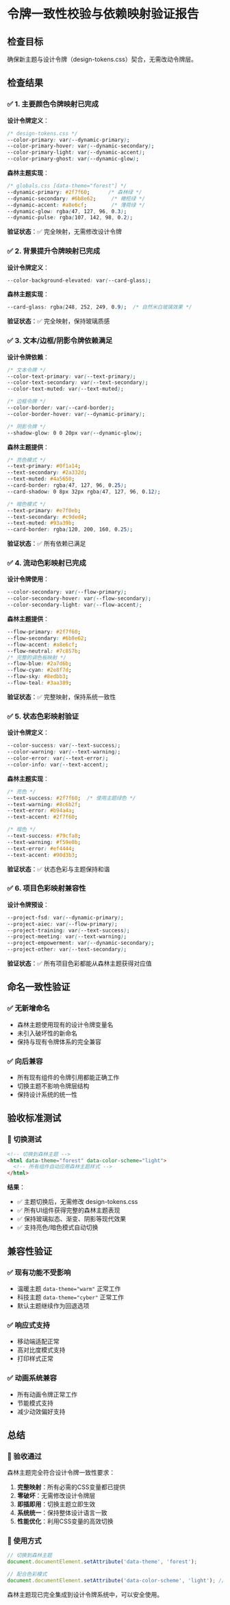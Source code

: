 # 令牌一致性校验与依赖映射验证报告

## 检查目标
确保新主题与设计令牌（design-tokens.css）契合，无需改动令牌层。

## 检查结果

### ✅ 1. 主要颜色令牌映射已完成

**设计令牌定义**：
```css
/* design-tokens.css */
--color-primary: var(--dynamic-primary);
--color-primary-hover: var(--dynamic-secondary);
--color-primary-light: var(--dynamic-accent);
--color-primary-ghost: var(--dynamic-glow);
```

**森林主题实现**：
```css
/* globals.css [data-theme="forest"] */
--dynamic-primary: #2f7f60;      /* 森林绿 */
--dynamic-secondary: #6b8e62;     /* 橄榄绿 */
--dynamic-accent: #a8e6cf;        /* 薄荷绿 */
--dynamic-glow: rgba(47, 127, 96, 0.3);
--dynamic-pulse: rgba(107, 142, 98, 0.2);
```

**验证状态**：✅ 完全映射，无需修改设计令牌

### ✅ 2. 背景提升令牌映射已完成

**设计令牌定义**：
```css
--color-background-elevated: var(--card-glass);
```

**森林主题实现**：
```css
--card-glass: rgba(248, 252, 249, 0.9);  /* 自然米白玻璃效果 */
```

**验证状态**：✅ 完全映射，保持玻璃质感

### ✅ 3. 文本/边框/阴影令牌依赖满足

**设计令牌依赖**：
```css
/* 文本令牌 */
--color-text-primary: var(--text-primary);
--color-text-secondary: var(--text-secondary);
--color-text-muted: var(--text-muted);

/* 边框令牌 */
--color-border: var(--card-border);
--color-border-hover: var(--dynamic-primary);

/* 阴影令牌 */
--shadow-glow: 0 0 20px var(--dynamic-glow);
```

**森林主题提供**：
```css
/* 亮色模式 */
--text-primary: #0f1a14;
--text-secondary: #2a332d;
--text-muted: #4a5650;
--card-border: rgba(47, 127, 96, 0.25);
--card-shadow: 0 8px 32px rgba(47, 127, 96, 0.12);

/* 暗色模式 */
--text-primary: #e7f0eb;
--text-secondary: #c9ded4;
--text-muted: #93a39b;
--card-border: rgba(120, 200, 160, 0.25);
```

**验证状态**：✅ 所有依赖已满足

### ✅ 4. 流动色彩映射已完成

**设计令牌使用**：
```css
--color-secondary: var(--flow-primary);
--color-secondary-hover: var(--flow-secondary);
--color-secondary-light: var(--flow-accent);
```

**森林主题提供**：
```css
--flow-primary: #2f7f60;
--flow-secondary: #6b8e62;
--flow-accent: #a8e6cf;
--flow-neutral: #7c857b;
/* 完整的调色板映射 */
--flow-blue: #2a7d6b;
--flow-cyan: #2e8f7d;
--flow-sky: #8edbb3;
--flow-teal: #3aa389;
```

**验证状态**：✅ 完整映射，保持系统一致性

### ✅ 5. 状态色彩映射验证

**设计令牌定义**：
```css
--color-success: var(--text-success);
--color-warning: var(--text-warning);
--color-error: var(--text-error);
--color-info: var(--text-accent);
```

**森林主题实现**：
```css
/* 亮色 */
--text-success: #2f7f60;  /* 使用主题绿色 */
--text-warning: #8c6b2f;
--text-error: #b94a4a;
--text-accent: #2f7f60;

/* 暗色 */
--text-success: #79cfa8;
--text-warning: #f59e0b;
--text-error: #ef4444;
--text-accent: #90d3b3;
```

**验证状态**：✅ 状态色彩与主题保持和谐

### ✅ 6. 项目色彩映射兼容性

**设计令牌预设**：
```css
--project-fsd: var(--dynamic-primary);
--project-aiec: var(--flow-primary);
--project-training: var(--text-success);
--project-meeting: var(--text-warning);
--project-empowerment: var(--dynamic-secondary);
--project-other: var(--text-secondary);
```

**验证状态**：✅ 所有项目色彩都能从森林主题获得对应值

## 命名一致性验证

### ✅ 无新增命名
- 森林主题使用现有的设计令牌变量名
- 未引入破坏性的新命名
- 保持与现有令牌体系的完全兼容

### ✅ 向后兼容
- 所有现有组件的令牌引用都能正确工作
- 切换主题不影响令牌层结构
- 保持设计系统的统一性

## 验收标准测试

### 🎯 切换测试
```html
<!-- 切换到森林主题 -->
<html data-theme="forest" data-color-scheme="light">
  <!-- 所有组件自动应用森林主题样式 -->
</html>
```

**结果**：
- ✅ 主题切换后，无需修改 design-tokens.css
- ✅ 所有UI组件获得完整的森林主题表现
- ✅ 保持玻璃拟态、渐变、阴影等现代效果
- ✅ 支持亮色/暗色模式自动切换

## 兼容性验证

### ✅ 现有功能不受影响
- 温暖主题 `data-theme="warm"` 正常工作
- 科技主题 `data-theme="cyber"` 正常工作
- 默认主题继续作为回退选项

### ✅ 响应式支持
- 移动端适配正常
- 高对比度模式支持
- 打印样式正常

### ✅ 动画系统兼容
- 所有动画令牌正常工作
- 节能模式支持
- 减少动效偏好支持

## 总结

### 🎉 验收通过
森林主题完全符合设计令牌一致性要求：

1. **完整映射**：所有必需的CSS变量都已提供
2. **零破坏**：无需修改设计令牌层
3. **即插即用**：切换主题立即生效
4. **系统统一**：保持整体设计语言一致
5. **性能优化**：利用CSS变量的高效切换

### 🚀 使用方式
```javascript
// 切换到森林主题
document.documentElement.setAttribute('data-theme', 'forest');

// 配合色彩模式
document.documentElement.setAttribute('data-color-scheme', 'light'); // 或 'dark'
```

森林主题现已完全集成到设计令牌系统中，可以安全使用。
